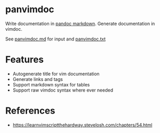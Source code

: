 # panvimdoc

Write documentation in [pandoc markdown](https://pandoc.org/MANUAL.html).
Generate documentation in vimdoc.

See [panvimdoc.md](./doc/panvimdoc.md) for input and [panvimdoc.txt](./doc/panvimdoc.txt)

# Features

- Autogenerate title for vim documentation
- Generate links and tags
- Support markdown syntax for tables
- Support raw vimdoc syntax where ever needed

# References

- <https://learnvimscriptthehardway.stevelosh.com/chapters/54.html>
